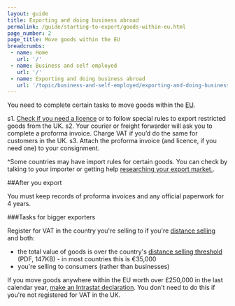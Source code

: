 ```yaml
---
layout: guide
title: Exporting and doing business abroad 
permalink: /guide/starting-to-export/goods-within-eu.html
page_number: 2
page_title: Move goods within the EU
breadcrumbs:
 - name: Home
   url: '/'
 - name: Business and self employed
   url: '/'
 - name: Exporting and doing business abroad
   url: '/topic/business-and-self-employed/exporting-and-doing-business-abroad.html'   
---
```


You need to complete certain tasks to move goods within the [EU](/eu-eea).

s1. [Check if you need a licence](/guide/starting-to-export/export-licences.html) or to follow special rules to export restricted goods from the UK.
s2. Your courier or freight forwarder will ask you to complete a proforma invoice. Charge VAT if you’d do the same for customers in the UK. 
s3. Attach the proforma invoice (and licence, if you need one) to your consignment.

^Some countries may have import rules for certain goods. You can check by talking to your importer or getting help [researching your export market.](https://govuk-import-export.herokuapp.com/answer/choosing-export-market-ukti-experimental-sg.html).



##After you export

You must keep records of proforma invoices and any official paperwork for 4 years.

###Tasks for bigger exporters

Register for VAT in the country you're selling to if you're [distance selling](http://www.gov.uk/online-and-distance-selling-for-businesses/overview) and both:

- the total value of goods is over the country's [distance selling threshold](https://ec.europa.eu/taxation_customs/sites/taxation/files/docs/body/vat_in_ec_annexi.pdf) (PDF, 147KB) - in most countries this is €35,000
- you're selling to consumers (rather than businesses)

If you move goods anywhere within the EU worth over £250,000 in the last calendar year, [make an Intrastat declaration](/guide/report-moved-goods-intrastat/when-you-must-register.html). You don't need to do this if you're not registered for VAT in the UK.

